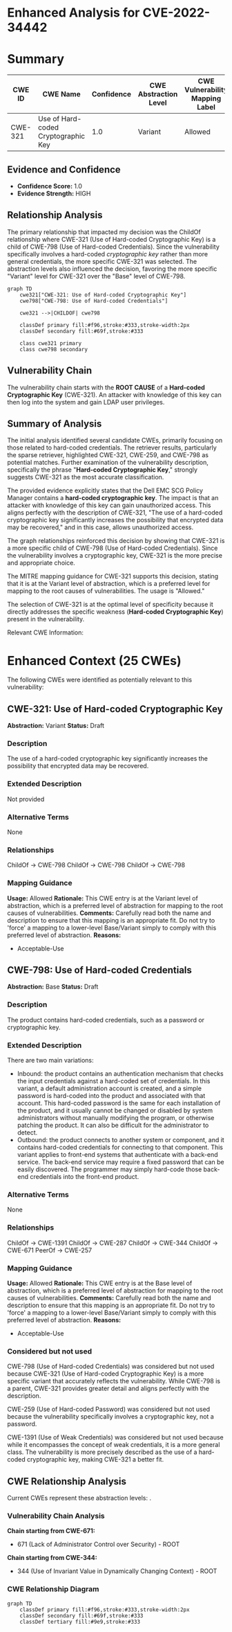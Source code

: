 # Enhanced Analysis for CVE-2022-34442

# Summary
| CWE ID | CWE Name | Confidence | CWE Abstraction Level | CWE Vulnerability Mapping Label | CWE-Vulnerability Mapping Notes |
|---|---|---|---|---|---|
| CWE-321 | Use of Hard-coded Cryptographic Key | 1.0 | Variant | Allowed | Primary CWE |

## Evidence and Confidence

*   **Confidence Score:** 1.0
*   **Evidence Strength:** HIGH

## Relationship Analysis
The primary relationship that impacted my decision was the ChildOf relationship where CWE-321 (Use of Hard-coded Cryptographic Key) is a child of CWE-798 (Use of Hard-coded Credentials). Since the vulnerability specifically involves a hard-coded *cryptographic key* rather than more general credentials, the more specific CWE-321 was selected. The abstraction levels also influenced the decision, favoring the more specific "Variant" level for CWE-321 over the "Base" level of CWE-798.

```mermaid
graph TD
    cwe321["CWE-321: Use of Hard-coded Cryptographic Key"]
    cwe798["CWE-798: Use of Hard-coded Credentials"]
    
    cwe321 -->|CHILDOF| cwe798
    
    classDef primary fill:#f96,stroke:#333,stroke-width:2px
    classDef secondary fill:#69f,stroke:#333
    
    class cwe321 primary
    class cwe798 secondary
```

## Vulnerability Chain
The vulnerability chain starts with the **ROOT CAUSE** of a **Hard-coded Cryptographic Key** (CWE-321). An attacker with knowledge of this key can then log into the system and gain LDAP user privileges.

## Summary of Analysis
The initial analysis identified several candidate CWEs, primarily focusing on those related to hard-coded credentials. The retriever results, particularly the sparse retriever, highlighted CWE-321, CWE-259, and CWE-798 as potential matches. Further examination of the vulnerability description, specifically the phrase "**Hard-coded Cryptographic Key**," strongly suggests CWE-321 as the most accurate classification.

The provided evidence explicitly states that the Dell EMC SCG Policy Manager contains a **hard-coded cryptographic key**. The impact is that an attacker with knowledge of this key can gain unauthorized access. This aligns perfectly with the description of CWE-321, "The use of a hard-coded cryptographic key significantly increases the possibility that encrypted data may be recovered," and in this case, allows unauthorized access.

The graph relationships reinforced this decision by showing that CWE-321 is a more specific child of CWE-798 (Use of Hard-coded Credentials). Since the vulnerability involves a cryptographic key, CWE-321 is the more precise and appropriate choice.

The MITRE mapping guidance for CWE-321 supports this decision, stating that it is at the Variant level of abstraction, which is a preferred level for mapping to the root causes of vulnerabilities. The usage is "Allowed."

The selection of CWE-321 is at the optimal level of specificity because it directly addresses the specific weakness (**Hard-coded Cryptographic Key**) present in the vulnerability.

Relevant CWE Information:

# Enhanced Context (25 CWEs)
The following CWEs were identified as potentially relevant to this vulnerability:

## CWE-321: Use of Hard-coded Cryptographic Key
**Abstraction:** Variant
**Status:** Draft

### Description
The use of a hard-coded cryptographic key significantly increases the possibility that encrypted data may be recovered.

### Extended Description
Not provided

### Alternative Terms
None

### Relationships
ChildOf -> CWE-798
ChildOf -> CWE-798
ChildOf -> CWE-798

### Mapping Guidance
**Usage:** Allowed
**Rationale:** This CWE entry is at the Variant level of abstraction, which is a preferred level of abstraction for mapping to the root causes of vulnerabilities.
**Comments:** Carefully read both the name and description to ensure that this mapping is an appropriate fit. Do not try to 'force' a mapping to a lower-level Base/Variant simply to comply with this preferred level of abstraction.
**Reasons:**
- Acceptable-Use

## CWE-798: Use of Hard-coded Credentials
**Abstraction:** Base
**Status:** Draft

### Description
The product contains hard-coded credentials, such as a password or cryptographic key.

### Extended Description
There are two main variations:

*   Inbound: the product contains an authentication mechanism that checks the input credentials against a hard-coded set of credentials. In this variant, a default administration account is created, and a simple password is hard-coded into the product and associated with that account. This hard-coded password is the same for each installation of the product, and it usually cannot be changed or disabled by system administrators without manually modifying the program, or otherwise patching the product. It can also be difficult for the administrator to detect.
*   Outbound: the product connects to another system or component, and it contains hard-coded credentials for connecting to that component. This variant applies to front-end systems that authenticate with a back-end service. The back-end service may require a fixed password that can be easily discovered. The programmer may simply hard-code those back-end credentials into the front-end product.

### Alternative Terms
None

### Relationships
ChildOf -> CWE-1391
ChildOf -> CWE-287
ChildOf -> CWE-344
ChildOf -> CWE-671
PeerOf -> CWE-257

### Mapping Guidance
**Usage:** Allowed
**Rationale:** This CWE entry is at the Base level of abstraction, which is a preferred level of abstraction for mapping to the root causes of vulnerabilities.
**Comments:** Carefully read both the name and description to ensure that this mapping is an appropriate fit. Do not try to 'force' a mapping to a lower-level Base/Variant simply to comply with this preferred level of abstraction.
**Reasons:**
- Acceptable-Use

### Considered but not used
CWE-798 (Use of Hard-coded Credentials) was considered but not used because CWE-321 (Use of Hard-coded Cryptographic Key) is a more specific variant that accurately reflects the vulnerability. While CWE-798 is a parent, CWE-321 provides greater detail and aligns perfectly with the description.

CWE-259 (Use of Hard-coded Password) was considered but not used because the vulnerability specifically involves a cryptographic key, not a password.

CWE-1391 (Use of Weak Credentials) was considered but not used because while it encompasses the concept of weak credentials, it is a more general class. The vulnerability is more precisely described as the use of a hard-coded cryptographic key, making CWE-321 a better fit.


## CWE Relationship Analysis

Current CWEs represent these abstraction levels: .


### Vulnerability Chain Analysis

**Chain starting from CWE-671:**
- 671 (Lack of Administrator Control over Security) - ROOT


**Chain starting from CWE-344:**
- 344 (Use of Invariant Value in Dynamically Changing Context) - ROOT



### CWE Relationship Diagram

```mermaid
graph TD
    classDef primary fill:#f96,stroke:#333,stroke-width:2px
    classDef secondary fill:#69f,stroke:#333
    classDef tertiary fill:#9e9,stroke:#333
```